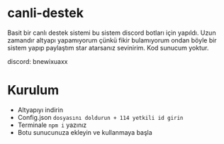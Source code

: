 # canli-destek
Basit bir canlı destek sistemi bu sistem discord botları için yapıldı. Uzun zamandır altyapı yapamıyorum çünkü fikir bulamıyorum ondan böyle bir sistem yapıp paylaştım star atarsanız sevinirim. Kod sunucum yoktur.

discord: bnewixuaxx


# Kurulum

- Altyapıyı indirin
- Config.json `dosyasını doldurun + 114 yetkili id girin`
- Terminale `npm i` yazınız
- Botu sunucunuza ekleyin ve kullanmaya başla

